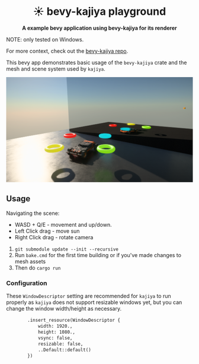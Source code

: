 <div align="center">

# ☀️ bevy-kajiya playground

**A example bevy application using bevy-kajiya for its renderer**
</div>

NOTE: only tested on Windows.

For more context, check out the [bevy-kajiya repo](https://github.com/Seabass247/bevy-kajiya). 

This bevy app demonstrates basic usage of the `bevy-kajiya` crate and the mesh and scene system used by `kajiya`.

![alt text](https://github.com/Seabass247/bevy-kajiya-playground/blob/main/screenshot.png)

## Usage

Navigating the scene:
- WASD + Q/E - movement and up/down.
- Left Click drag - move sun
- Right Click drag - rotate camera

1. `git submodule update --init --recursive`
1. Run `bake.cmd` for  the first time building or if you've made changes to mesh assets
2. Then do `cargo run`

### Configuration

These `WindowDescriptor` setting are recommended for `kajiya` to run properly as `kajiya` does not support resizable windows yet,
but you can change the window width/height as necessary.
```
        .insert_resource(WindowDescriptor {
            width: 1920.,
            height: 1080.,
            vsync: false,
            resizable: false,
            ..Default::default()
        })
```
